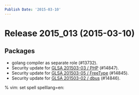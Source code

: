 ```yaml
---
Publish Date: '2015-03-10'
---
```


# Release 2015_013 (2015-03-10)

## Packages

- golang compiler as separate role (#13732).
- Security update for [GLSA 201503-03 / PHP](http://www.gentoo.org/security/en/glsa/glsa-201503-03.xml) (#14847).
- Security update for [GLSA 201503-05 / FreeType](http://www.gentoo.org/security/en/glsa/glsa-201503-05.xml) (#14845).
- Security update for [GLSA 201503-02 / dbus](http://www.gentoo.org/security/en/glsa/glsa-201503-02.xml) (#14846).

% vim: set spell spelllang=en:
